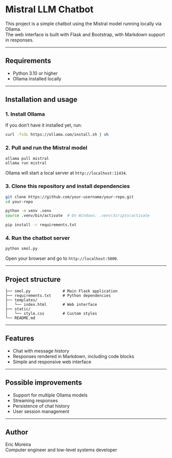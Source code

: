 # Mistral LLM Chatbot

This project is a simple chatbot using the Mistral model running locally via Ollama.  
The web interface is built with Flask and Bootstrap, with Markdown support in responses.

---

## Requirements

- Python 3.10 or higher  
- Ollama installed locally

---

## Installation and usage

### 1. Install Ollama

If you don’t have it installed yet, run:

```bash
curl -fsSL https://ollama.com/install.sh | sh
```

### 2. Pull and run the Mistral model

```bash
ollama pull mistral
ollama run mistral
```

Ollama will start a local server at `http://localhost:11434`.

### 3. Clone this repository and install dependencies

```bash
git clone https://github.com/your-username/your-repo.git
cd your-repo

python -m venv .venv
source .venv/bin/activate  # On Windows: .venv\Scripts\activate

pip install -r requirements.txt
```

### 4. Run the chatbot server

```bash
python smol.py
```

Open your browser and go to `http://localhost:5000`.

---

## Project structure

```
├── smol.py              # Main Flask application
├── requirements.txt     # Python dependencies
├── templates/
│   └── index.html       # Web interface
├── static/
│   └── style.css        # Custom styles
└── README.md
```

---

## Features

- Chat with message history  
- Responses rendered in Markdown, including code blocks  
- Simple and responsive web interface  

---

## Possible improvements

- Support for multiple Ollama models  
- Streaming responses  
- Persistence of chat history  
- User session management  

---

## Author

Eric Moreira  
Computer engineer and low-level systems developer
